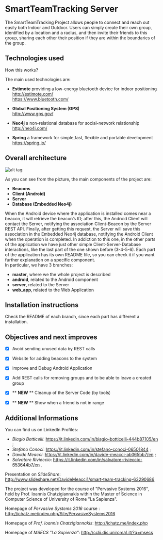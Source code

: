 # SmartTeamTracking Server

The SmartTeamTracking Project allows people to connect and reach out easily both Indoor and Outdoor.
Users can simply create their own group, identified by a location and a radius, and then invite their friends to this group, sharing each other their position if they are within the boundaries of the group.


## Technologies used 

How this works?

The main used technologies are:

+ **Estimote**
providing a low-energy bluetooth device for indoor positioning<br />
http://estimote.com/ <br /> https://www.bluetooth.com/

+ **Global Positioning System (GPS)** <br />
http://www.gps.gov/

+ **Neo4j**
a non-relational database for social-network relationship <br />
http://neo4j.com/

+ **Spring**
a framework for simple,fast, flexible and portable development <br />
https://spring.io/


## Overall architecture 


![alt tag](http://i.imgur.com/6Djz7NX.png)

As you can see from the picture, the main components of the project are:

+ **Beacons**
+ **Client (Android)**
+ **Server**
+ **Database (Embedded Neo4j)**

When the Android device where the application is installed comes near a beacon, it will retrieve the beacon’s ID; after this, the Android Client will contact the Server, notifying the association Client-Beacon by the Server REST API. Finally, after getting this request, the Server will save this association in the Embedded Neo4j database, notifying the Android Client when the operation is completed.
In addiction to this one, in the other parts of the application we have just other simple Client-Server-Database interactions, like the last part of the one shown before (3-4-5-6).
Each part of the application has its own README file, so you can check it if you want further explanation on a specific component.
<br /> In particular, we have 3 branches:
+ **master**, where we the whole project is described
+ **android**, related to the Android component
+ **server**, related to the Server
+ **web_app**, related to the Web Application

## Installation instructions

Check the README of each branch, since each part has different a installation.


## Objectives and next improves

+ [x] Avoid sending unused data by REST calls 
+ [x] Website for adding beacons to the system 
+ [x] Improve and Debug Android Application 
+ [x] Add REST calls for removing groups and to be able to leave a created group 
+ [x] ** **NEW** ** Cleanup of the Server Code (by tools)
+ [x] ** **NEW** ** Show when a friend is not in range


## Additional Informations


You can find us on LinkedIn Profiles:

- *Biagio Botticelli*: https://it.linkedin.com/in/biagio-botticelli-444b87105/en ;
- *Stefano Conoci*: https://it.linkedin.com/in/stefano-conoci-06501844 ; 
- *Davide Meacci*: https://it.linkedin.com/in/davide-meacci-ab065bb7/en ;
- *Salvatore Rivieccio*: https://it.linkedin.com/in/salvatore-rivieccio-653644b7/en .

Presentation on *SlideShare*: http://www.slideshare.net/DavideMeacci1/smart-team-tracking-63290686

The project was developed for the course of "Pervasive Systems 2016", 
held by Prof. Ioannis Chatzigiannakis
within the Master of Science in Computer Science of University of Rome "La Sapienza".

Homepage of *Pervasive Systems 2016* course :
http://ichatz.me/index.php/Site/PervasiveSystems2016

Homepage of *Prof. Ioannis Chatzigiannakis*: 
http://ichatz.me/index.php

Homepage of *MSECS "La Sapienza"*:
http://cclii.dis.uniroma1.it/?q=msecs

